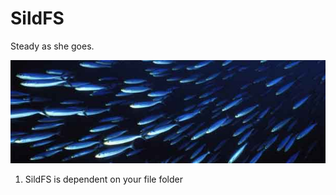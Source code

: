 SildFS
==
Steady as she goes.

![alt text][logo]

[logo]: https://github.com/Silveryfu/SildFS/blob/master/doc/Sild-stime-610x200.jpg "Sild"

1. SildFS is dependent on your file folder
